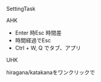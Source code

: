 SettingTask

AHK
+ Enter 時Esc
    時間差
+ 時間経過でEsc
+ Ctrl + W, Q でタブ、アプリ

UHK

hiragana/katakanaをワンクリックで